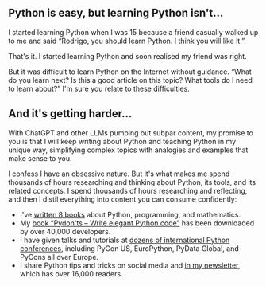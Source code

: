 ## Python is easy, but learning Python isn't...

I started learning Python when I was 15 because a friend casually walked up to me and said “Rodrigo, you should learn Python. I think you will like it.”.

That's it.
I started learning Python and soon realised my friend was right.

But it was difficult to learn Python on the Internet without guidance.
“What do you learn next?
Is this a good article on this topic?
What tools do I need to learn about?”
I'm sure you relate to these difficulties.

## And it's getting harder...

With ChatGPT and other LLMs pumping out subpar content, my promise to you is that I will keep writing about Python and teaching Python in my unique way, simplifying complex topics with analogies and examples that make sense to you.

I confess I have an obsessive nature.
But it's what makes me spend thousands of hours researching and thinking about Python, its tools, and its related concepts.
I spend thousands of hours researching and reflecting, and then I distil everything into content you can consume confidently:

- I've [written 8 books](/books) about Python, programming, and mathematics.
- My [book “Pydon'ts – Write elegant Python code”](/books/pydonts) has been downloaded by over 40,000 developers.
- I have given talks and tutorials at [dozens of international Python conferences](/talks), including PyCon US, EuroPython, PyData Global, and PyCons all over Europe.
- I share Python tips and tricks on social media and [in my newsletter](/subscribe), which has over 16,000 readers.

